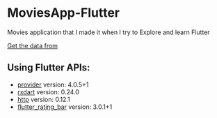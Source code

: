 # MoviesApp-Flutter

Movies application that I made it when I try to Explore and learn Flutter

[Get the data from](https://www.themoviedb.org)


## Using Flutter APIs:

- [provider](https://pub.dev/packages/provider) version: 4.0.5+1 
- [rxdart](https://pub.dev/packages/rxdart) version: 0.24.0
- [http](https://pub.dev/packages/http) version: 0.12.1 
- [flutter_rating_bar](https://pub.dev/packages/flutter_rating_bar) version: 3.0.1+1
